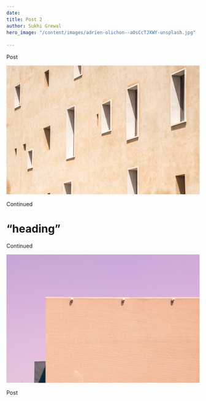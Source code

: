 ```yaml
---
date: 
title: Post 2
author: Sukhi Grewal
hero_image: "/content/images/adrien-olichon--aOsCcTJXWY-unsplash.jpg"

---
```

Post

![](/content/images/elcarito-CRn-_80z4SE-unsplash.jpg)

Continued

# “heading”

Continued

![](/content/images/francesco-mazzoli-0xh3QPqcfKM-unsplash.jpg)

Post